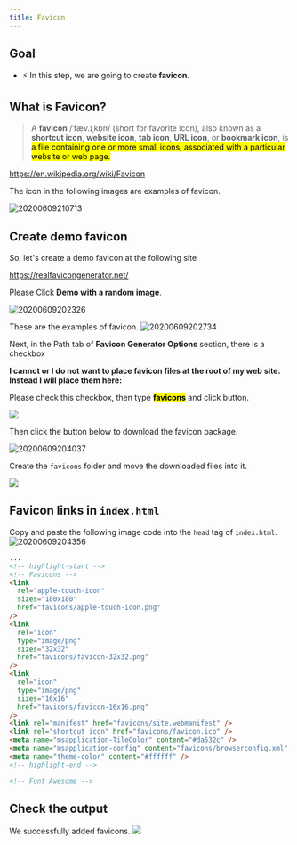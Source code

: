 ```yaml
---
title: Favicon
---
```


## Goal
- ⚡ In this step, we are going to create **favicon**.

## What is Favicon?
> A **favicon** /ˈfæv.ɪˌkɒn/ (short for favorite icon), also known as a **shortcut icon**, **website icon**, **tab icon**, **URL icon**, or **bookmark icon**, is <mark>a file containing one or more small icons, associated with a particular website or web page.</mark>

https://en.wikipedia.org/wiki/Favicon

The icon in the following images are examples of favicon.

![20200609210713](https://coderhackers-1304676641.cos.ap-tokyo.myqcloud.com/20200609210713.png)

## Create demo favicon
So, let's create a demo favicon at the following site

https://realfavicongenerator.net/

Please Click **Demo with a random image**.

![20200609202326](https://coderhackers-1304676641.cos.ap-tokyo.myqcloud.com/20200609202326.png)


These are the examples of favicon.
![20200609202734](https://coderhackers-1304676641.cos.ap-tokyo.myqcloud.com/20200609202734.png)

Next, in the Path tab of **Favicon Generator Options** section, there is a checkbox

**I cannot or I do not want to place favicon files at the root of my web site. Instead I will place them here:**

Please check this checkbox, then type <mark><b>favicons</b></mark> and click button.


![](https://storage.googleapis.com/coderhackers-assets/docs/img/20200506_030309.gif)


Then click the button below to download the favicon package.

![20200609204037](https://coderhackers-1304676641.cos.ap-tokyo.myqcloud.com/20200609204037.png)

Create the `favicons` folder and move the downloaded files into it.

![](https://storage.googleapis.com/coderhackers-assets/docs/img/2020-05-06-03-06-13.png)

## Favicon links in `index.html`
Copy and paste the following image code into the `head` tag of `index.html`.
![20200609204356](https://coderhackers-1304676641.cos.ap-tokyo.myqcloud.com/20200609204356.png)
```html title="index.html"
...
<!-- highlight-start -->
<!-- Favicons -->
<link
  rel="apple-touch-icon"
  sizes="180x180"
  href="favicons/apple-touch-icon.png"
/>
<link
  rel="icon"
  type="image/png"
  sizes="32x32"
  href="favicons/favicon-32x32.png"
/>
<link
  rel="icon"
  type="image/png"
  sizes="16x16"
  href="favicons/favicon-16x16.png"
/>
<link rel="manifest" href="favicons/site.webmanifest" />
<link rel="shortcut icon" href="favicons/favicon.ico" />
<meta name="msapplication-TileColor" content="#da532c" />
<meta name="msapplication-config" content="favicons/browserconfig.xml" />
<meta name="theme-color" content="#ffffff" />
<!-- highlight-end -->

<!-- Font Awesome -->
```

## Check the output
We successfully added favicons.
![](https://storage.googleapis.com/coderhackers-assets/docs/img/2020-05-06-03-09-43.png)